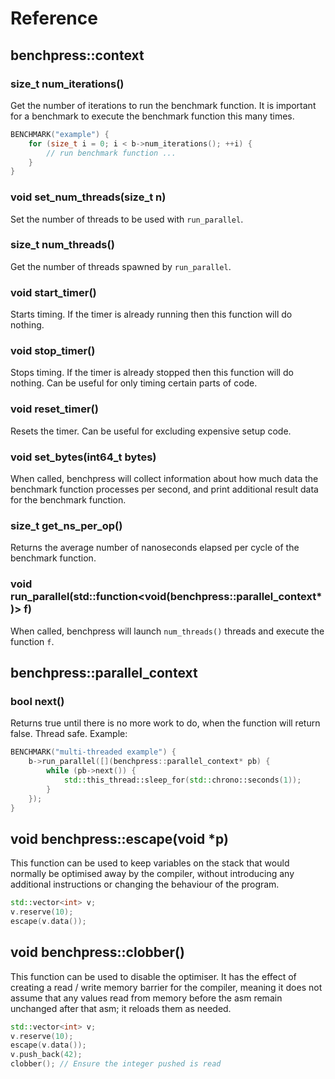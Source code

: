 # Reference

## benchpress::context

### size_t num_iterations()

Get the number of iterations to run the benchmark function. It is important for a benchmark to execute the benchmark
function this many times.

```cpp
BENCHMARK("example") {
    for (size_t i = 0; i < b->num_iterations(); ++i) {
        // run benchmark function ...
    }
}
```

### void set_num_threads(size_t n)

Set the number of threads to be used with `run_parallel`.

### size_t num_threads()

Get the number of threads spawned by `run_parallel`.

### void start_timer()

Starts timing. If the timer is already running then this function will do nothing.

### void stop_timer()

Stops timing. If the timer is already stopped then this function will do nothing. Can be useful for only timing certain
parts of code.

### void reset_timer()

Resets the timer. Can be useful for excluding expensive setup code.

### void set_bytes(int64_t bytes)

When called, benchpress will collect information about how much data the benchmark function processes per second, and
print additional result data for the benchmark function.

### size_t get_ns_per_op()

Returns the average number of nanoseconds elapsed per cycle of the benchmark function.

### void run_parallel(std::function<void(benchpress::parallel_context*)> f)

When called, benchpress will launch `num_threads()` threads and execute the function `f`.

## benchpress::parallel_context

### bool next()

Returns true until there is no more work to do, when the function will return false. Thread safe. Example:

```cpp
BENCHMARK("multi-threaded example") {
    b->run_parallel([](benchpress::parallel_context* pb) {
        while (pb->next()) {
            std::this_thread::sleep_for(std::chrono::seconds(1));
        }
    });
}
```

## void benchpress::escape(void *p)

This function can be used to keep variables on the stack that would normally be optimised away
by the compiler, without introducing any additional instructions or changing the behaviour of
the program.

```cpp
std::vector<int> v;
v.reserve(10);
escape(v.data());
```

## void benchpress::clobber()

This function can be used to disable the optimiser. It has the effect of creating a read / write
memory barrier for the compiler, meaning it does not assume that any values read from memory before
the asm remain unchanged after that asm; it reloads them as needed.

```cpp
std::vector<int> v;
v.reserve(10);
escape(v.data());
v.push_back(42);
clobber(); // Ensure the integer pushed is read
```